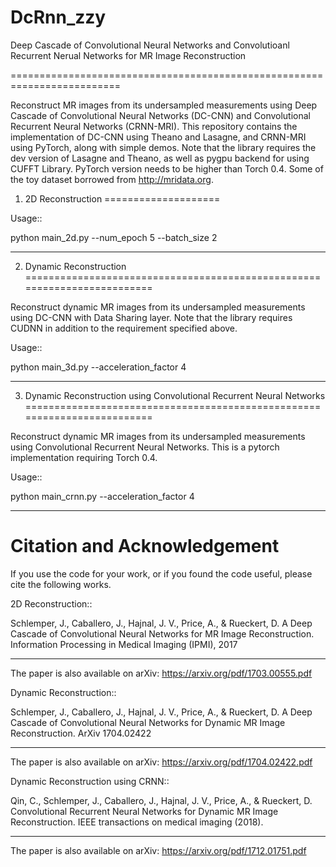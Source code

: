 # DcRnn_zzy
Deep Cascade of Convolutional Neural Networks and Convolutioanl Recurrent Nerual Networks for MR Image Reconstruction

=========================================================================

Reconstruct MR images from its undersampled measurements using Deep Cascade of
Convolutional Neural Networks (DC-CNN) and Convolutional Recurrent Neural Networks (CRNN-MRI). This repository contains the
implementation of DC-CNN using Theano and Lasagne, and CRNN-MRI using PyTorch, along with simple demos. Note that
the library requires the dev version of Lasagne and Theano, as well as pygpu
backend for using CUFFT Library. PyTorch version needs to be higher than Torch 0.4. Some of the toy dataset borrowed from
<http://mridata.org>.

1. 2D Reconstruction
====================

Usage::

  python main_2d.py --num_epoch 5 --batch_size 2 


----


2. Dynamic Reconstruction
=========================================================================

Reconstruct dynamic MR images from its undersampled measurements using DC-CNN
with Data Sharing layer. Note that the library requires CUDNN in addition to the
requirement specified above.

Usage::

  python main_3d.py --acceleration_factor 4


----

3. Dynamic Reconstruction using Convolutional Recurrent Neural Networks
=========================================================================

Reconstruct dynamic MR images from its undersampled measurements using 
Convolutional Recurrent Neural Networks. This is a pytorch implementation requiring 
Torch 0.4.  

Usage::

  python main_crnn.py --acceleration_factor 4


----


Citation and Acknowledgement
============================

If you use the code for your work, or if you found the code useful, please cite the following works.

2D Reconstruction::

  Schlemper, J., Caballero, J., Hajnal, J. V., Price, A., & Rueckert, D. A Deep Cascade of Convolutional Neural Networks for MR Image Reconstruction. Information Processing in Medical Imaging (IPMI), 2017

----

The paper is also available on arXiv: <https://arxiv.org/pdf/1703.00555.pdf>


Dynamic Reconstruction::

  Schlemper, J., Caballero, J., Hajnal, J. V., Price, A., & Rueckert, D. A Deep Cascade of Convolutional Neural Networks for Dynamic MR Image Reconstruction. ArXiv 1704.02422

----

The paper is also available on arXiv: <https://arxiv.org/pdf/1704.02422.pdf>


Dynamic Reconstruction using CRNN::

  Qin, C., Schlemper, J., Caballero, J., Hajnal, J. V., Price, A., & Rueckert, D. Convolutional Recurrent Neural Networks for Dynamic MR Image Reconstruction. IEEE transactions on medical imaging (2018).

----

The paper is also available on arXiv: <https://arxiv.org/pdf/1712.01751.pdf>
